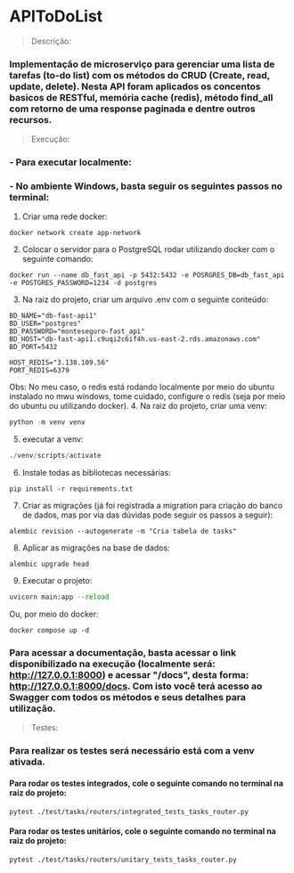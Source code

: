 ﻿# APIToDoList

> Descrição:
### Implementação de microserviço para gerenciar uma lista de tarefas (to-do list) com os métodos do CRUD (Create, read, update, delete). Nesta API foram aplicados os concentos basicos de RESTful, memória cache (redis), método find_all com retorno de uma response paginada e dentre outros recursos.

> Execução:

### - Para executar localmente:
### - No ambiente Windows, basta seguir os seguintes passos no terminal:
1. Criar uma rede docker:
~~~
docker network create app-network
~~~
2. Colocar o servidor para o PostgreSQL rodar utilizando docker com o seguinte comando:
~~~
docker run --name db_fast_api -p 5432:5432 -e POSRGRES_DB=db_fast_api -e POSTGRES_PASSWORD=1234 -d postgres
~~~
3. Na raiz do projeto, criar um arquivo .env com o seguinte conteúdo:
~~~
BD_NAME="db-fast-api1"
BD_USER="postgres"
BD_PASSWORD="monteseguro-fast_api"
BD_HOST="db-fast-api1.c9uqi2c6if4h.us-east-2.rds.amazonaws.com"
BD_PORT=5432

HOST_REDIS="3.138.109.56"
PORT_REDIS=6379
~~~
Obs: No meu caso, o redis está rodando localmente por meio do ubuntu instalado no mwu windows, tome cuidado, configure o redis (seja por meio do ubuntu ou utilizando docker).
4. Na raiz do projeto, criar uma venv:
~~~python
python -m venv venv
~~~
5. executar a venv:
~~~python
./venv/scripts/activate
~~~
6. Instale todas as bibliotecas necessárias:
~~~
pip install -r requirements.txt
~~~
7. Criar as migrações (já foi registrada a migration para criação do banco de dados, mas por via das dúvidas pode seguir os passos a seguir):
~~~~
alembic revision --autogenerate -m "Cria tabela de tasks"
~~~~
8. Aplicar as migrações na base de dados:
~~~~
alembic upgrade head
~~~~
9. Executar o projeto:
~~~python
uvicorn main:app --reload
~~~
Ou, por meio do docker:
~~~
docker compose up -d
~~~
### Para acessar a documentação, basta acessar o link disponibilizado na execução (localmente será: http://127.0.0.1:8000) e acessar "/docs", desta forma: http://127.0.0.1:8000/docs. Com isto você terá acesso ao Swagger com todos os métodos e seus detalhes para utilização.

> Testes:
### Para realizar os testes será necessário está com a venv ativada. 
#### Para rodar os testes integrados, cole o seguinte comando no terminal na raiz do projeto:
~~~
pytest ./test/tasks/routers/integrated_tests_tasks_router.py
~~~
#### Para rodar os testes unitários, cole o seguinte comando no terminal na raiz do projeto:
~~~
pytest ./test/tasks/routers/unitary_tests_tasks_router.py
~~~
